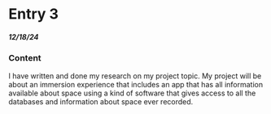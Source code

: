 # Entry 3
##### 12/18/24

 ### Content 
 I have written and done my research on my project topic. My project will be about an immersion experience that includes an app that has all information available about space using a kind of software that gives access to all the databases and information about space ever recorded.
